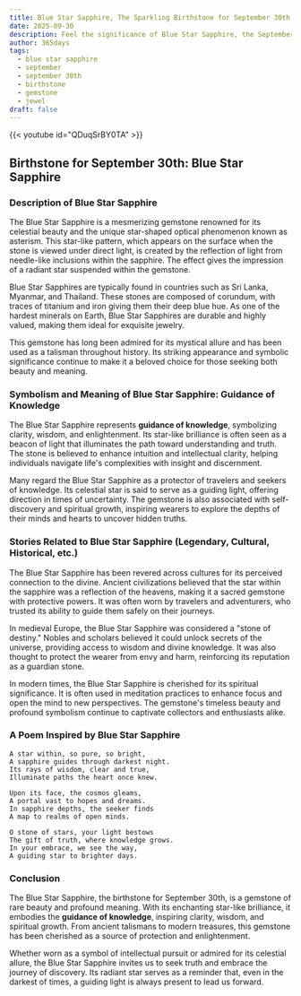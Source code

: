 ```yaml
---
title: Blue Star Sapphire, The Sparkling Birthstone for September 30th
date: 2025-09-30
description: Feel the significance of Blue Star Sapphire, the September 30th birthstone symbolizing Guidance of knowledge. Let its beauty and meaning brighten your day.
author: 365days
tags:
  - blue star sapphire
  - september
  - september 30th
  - birthstone
  - gemstone
  - jewel
draft: false
---
```


{{< youtube id="QDuqSrBY0TA" >}}

## Birthstone for September 30th: Blue Star Sapphire

### Description of Blue Star Sapphire

The Blue Star Sapphire is a mesmerizing gemstone renowned for its celestial beauty and the unique star-shaped optical phenomenon known as asterism. This star-like pattern, which appears on the surface when the stone is viewed under direct light, is created by the reflection of light from needle-like inclusions within the sapphire. The effect gives the impression of a radiant star suspended within the gemstone.

Blue Star Sapphires are typically found in countries such as Sri Lanka, Myanmar, and Thailand. These stones are composed of corundum, with traces of titanium and iron giving them their deep blue hue. As one of the hardest minerals on Earth, Blue Star Sapphires are durable and highly valued, making them ideal for exquisite jewelry.

This gemstone has long been admired for its mystical allure and has been used as a talisman throughout history. Its striking appearance and symbolic significance continue to make it a beloved choice for those seeking both beauty and meaning.

### Symbolism and Meaning of Blue Star Sapphire: Guidance of Knowledge

The Blue Star Sapphire represents **guidance of knowledge**, symbolizing clarity, wisdom, and enlightenment. Its star-like brilliance is often seen as a beacon of light that illuminates the path toward understanding and truth. The stone is believed to enhance intuition and intellectual clarity, helping individuals navigate life's complexities with insight and discernment.

Many regard the Blue Star Sapphire as a protector of travelers and seekers of knowledge. Its celestial star is said to serve as a guiding light, offering direction in times of uncertainty. The gemstone is also associated with self-discovery and spiritual growth, inspiring wearers to explore the depths of their minds and hearts to uncover hidden truths.

### Stories Related to Blue Star Sapphire (Legendary, Cultural, Historical, etc.)

The Blue Star Sapphire has been revered across cultures for its perceived connection to the divine. Ancient civilizations believed that the star within the sapphire was a reflection of the heavens, making it a sacred gemstone with protective powers. It was often worn by travelers and adventurers, who trusted its ability to guide them safely on their journeys.

In medieval Europe, the Blue Star Sapphire was considered a "stone of destiny." Nobles and scholars believed it could unlock secrets of the universe, providing access to wisdom and divine knowledge. It was also thought to protect the wearer from envy and harm, reinforcing its reputation as a guardian stone.

In modern times, the Blue Star Sapphire is cherished for its spiritual significance. It is often used in meditation practices to enhance focus and open the mind to new perspectives. The gemstone's timeless beauty and profound symbolism continue to captivate collectors and enthusiasts alike.

### A Poem Inspired by Blue Star Sapphire

```
A star within, so pure, so bright,  
A sapphire guides through darkest night.  
Its rays of wisdom, clear and true,  
Illuminate paths the heart once knew.  

Upon its face, the cosmos gleams,  
A portal vast to hopes and dreams.  
In sapphire depths, the seeker finds  
A map to realms of open minds.  

O stone of stars, your light bestows  
The gift of truth, where knowledge grows.  
In your embrace, we see the way,  
A guiding star to brighter days.
```

### Conclusion

The Blue Star Sapphire, the birthstone for September 30th, is a gemstone of rare beauty and profound meaning. With its enchanting star-like brilliance, it embodies the **guidance of knowledge**, inspiring clarity, wisdom, and spiritual growth. From ancient talismans to modern treasures, this gemstone has been cherished as a source of protection and enlightenment.

Whether worn as a symbol of intellectual pursuit or admired for its celestial allure, the Blue Star Sapphire invites us to seek truth and embrace the journey of discovery. Its radiant star serves as a reminder that, even in the darkest of times, a guiding light is always present to lead us forward.